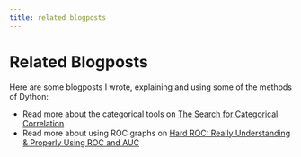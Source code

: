 ```yaml
---
title: related blogposts
---
```

# Related Blogposts

Here are some blogposts I wrote, explaining and using some of the methods of Dython:

* Read more about the categorical tools on [The Search for Categorical Correlation](https://medium.com/@shakedzy/the-search-for-categorical-correlation-a1cf7f1888c9)
* Read more about using ROC graphs on [Hard ROC: Really Understanding & Properly Using ROC and AUC](https://medium.com/@shakedzy/hard-roc-really-understanding-and-properly-using-roc-and-auc-13413cf0dc24)
